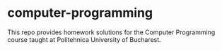 # computer-programming
This repo provides homework solutions for the Computer Programming course taught at Politehnica University of Bucharest. 
